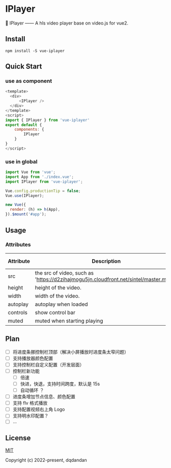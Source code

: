 # IPlayer

🤩 IPlayer —— A hls video player base on video.js for vue2.

## Install

```shell
npm install -S vue-iplayer
```

## Quick Start

### use as component

```js
<template>
  <div>
      <IPlayer />
  </div>
</template>
<script>
import { IPlayer } from 'vue-iplayer'
export default {
    components: {
        IPlayer
    }
}
</script>
```

### use in global

```js
import Vue from 'vue';
import App from './index.vue';
import IPlayer from 'vue-iplayer';

Vue.config.productionTip = false;
Vue.use(IPlayer);

new Vue({
  render: (h) => h(App),
}).$mount('#app');
```

## Usage

### Attributes

| Attribute | Description                                                                          | Type    | Accepted Values | Default |
| --------- | ------------------------------------------------------------------------------------ | ------- | --------------- | ------- |
| src       | the src of video, such as 'https://d2zihajmogu5jn.cloudfront.net/sintel/master.m3u8' | string  | —               | —       |
| height    | height of the video.                                                                 | string  | —               | 300     |
| width     | width of the video.                                                                  | string  | —               | 500     |
| autoplay  | autoplay when loaded                                                                 | boolean | —               | true    |
| controls  | show control bar                                                                     | boolean | —               | true    |
| muted     | muted when starting playing                                                          | boolean | —               | true    |

## Plan

- [ ] 将进度条挪控制栏顶部（解决小屏播放时进度条太窄问题）
- [ ] 支持播放器颜色配置
- [ ] 支持控制栏自定义配置（开发层面）
- [ ] 控制栏新功能
  - [ ] 倍速
  - [ ] 快进，快退，支持时间跨度，默认是 15s
  - [ ] 自动循环 ？
- [ ] 进度条增加节点信息、颜色配置
- [ ] 支持 flv 格式播放
- [ ] 支持配置视频右上角 Logo
- [ ] 支持明水印配置？
- [ ] ...

## License

[MIT](https://opensource.org/licenses/MIT)

Copyright (c) 2022-present, dqdandan
